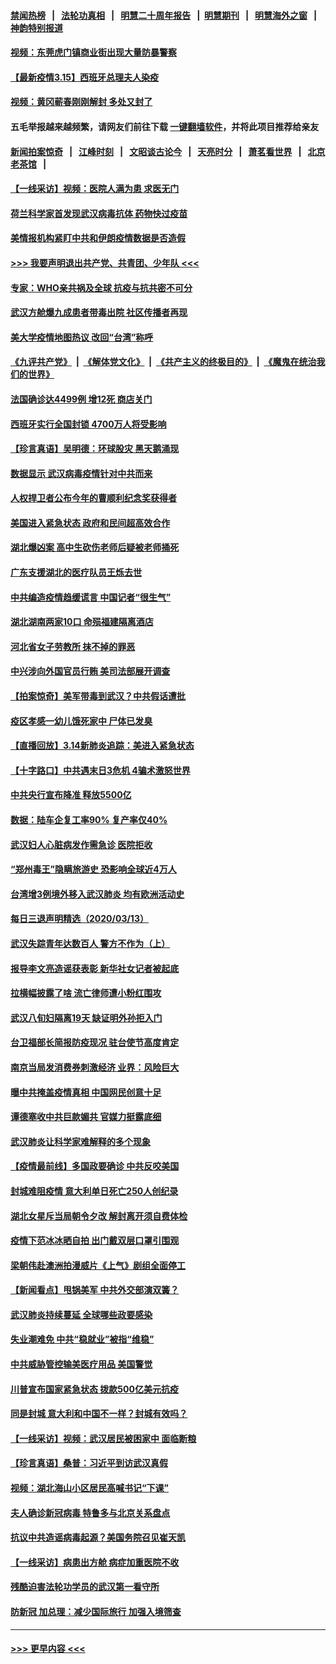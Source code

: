 #### [禁闻热榜](热点新闻.md?=0)  &nbsp;&nbsp;|&nbsp;&nbsp; [法轮功真相](https://github.com/gfw-breaker/truth/blob/master/README.md?=0) &nbsp;&nbsp;|&nbsp;&nbsp; [明慧二十周年报告](https://github.com/gfw-breaker/mh-reports/blob/master/README.md?=0) &nbsp;&nbsp;|&nbsp;&nbsp;[明慧期刊](https://github.com/gfw-breaker/mh-qikan) &nbsp;&nbsp;|&nbsp;&nbsp; [明慧海外之窗](https://github.com/gfw-breaker/mh-news/blob/master/README.md?=0) &nbsp;&nbsp;|&nbsp;&nbsp; [神韵特别报道](https://github.com/gfw-breaker/mh-news/blob/master/shenyun.md?=0)
#### [视频：东莞虎门镇商业街出现大量防暴警察](../pages/nsc413/n11941017.md?t=03151002) 
#### [【最新疫情3.15】西班牙总理夫人染疫](../pages/nsc413/n11940988.md?t=03151002) 
#### [视频：黄冈蕲春刚刚解封 多处又封了](../pages/nsc413/n11941108.md?t=03151002) 
#### 五毛举报越来越频繁，请网友们前往下载 [一键翻墙软件](https://github.com/gfw-breaker/ssr-accounts)，并将此项目推荐给亲友
#### [新闻拍案惊奇](https://github.com/gfw-breaker/banned-news/blob/master/pages/link4.md) &nbsp;&nbsp;|&nbsp;&nbsp; [江峰时刻](https://github.com/gfw-breaker/banned-news/blob/master/pages/link4.md) &nbsp;&nbsp;|&nbsp;&nbsp; [文昭谈古论今](https://github.com/gfw-breaker/banned-news/blob/master/pages/link4.md) &nbsp;&nbsp;|&nbsp;&nbsp; [天亮时分](https://github.com/gfw-breaker/banned-news/blob/master/pages/link4.md) &nbsp;&nbsp;|&nbsp;&nbsp; [萧茗看世界](https://github.com/gfw-breaker/banned-news/blob/master/pages/link4.md) &nbsp;&nbsp;|&nbsp;&nbsp; [北京老茶馆](https://github.com/gfw-breaker/banned-news/blob/master/pages/link4.md) &nbsp;&nbsp;|&nbsp;&nbsp; 
#### [【一线采访】视频：医院人满为患 求医无门](../pages/nsc413/n11940830.md?t=03151002) 
#### [荷兰科学家首发现武汉病毒抗体 药物快过疫苗](../pages/nsc413/n11940920.md?t=03151002) 
#### [美情报机构紧盯中共和伊朗疫情数据是否造假](../pages/nsc413/n11940875.md?t=03151002) 
#### [>>> 我要声明退出共产党、共青团、少年队 <<<](https://github.com/begood0513/goodnews/blob/master/quit/letter.md) 
#### [专家：WHO亲共祸及全球 抗疫与抗共密不可分](../pages/nsc413/n11935110.md?t=03151002) 
#### [武汉方舱爆九成患者带毒出院 社区传播者再现](../pages/nsc413/n11940407.md?t=03151002) 
#### [美大学疫情地图热议 改回“台湾”称呼](../pages/nsc413/n11940365.md?t=03151002) 
#### [《九评共产党》](https://github.com/begood0513/9ping.md/blob/master/README.md) &nbsp;|&nbsp; [《解体党文化》](../../../../jtdwh.md/blob/master/README.md)  &nbsp;|&nbsp; [《共产主义的终极目的》](../../../../gczydzjmd.md/blob/master/README.md) &nbsp;|&nbsp; [《魔鬼在统治我们的世界》](../../../../mgztzwmdsj.md/blob/master/README.md) 
#### [法国确诊达4499例 增12死 商店关门](../pages/nsc413/n11940834.md?t=03151002) 
#### [西班牙实行全国封锁 4700万人将受影响](../pages/nsc413/n11940852.md?t=03151002) 
#### [【珍言真语】吴明德：环球股灾 黑天鹅涌现](../pages/nsc413/n11940772.md?t=03151002) 
#### [数据显示 武汉病毒疫情针对中共而来](../pages/nsc413/n11940697.md?t=03151002) 
#### [人权捍卫者公布今年的曹顺利纪念奖获得者](../pages/nsc413/n11940787.md?t=03151002) 
#### [美国进入紧急状态 政府和民间超高效合作](../pages/nsc413/n11940720.md?t=03151002) 
#### [湖北爆凶案 高中生砍伤老师后疑被老师捅死](../pages/nsc413/n11940645.md?t=03151002) 
#### [广东支援湖北的医疗队员王烁去世](../pages/nsc413/n11940455.md?t=03151002) 
#### [中共编造疫情趋缓谎言 中国记者“很生气”](../pages/nsc413/n11940605.md?t=03151002) 
#### [湖北湖南两家10口 命殒福建隔离酒店](../pages/nsc413/n11940419.md?t=03151002) 
#### [河北省女子劳教所 抹不掉的罪恶](../pages/nsc413/n11936074.md?t=03151002) 
#### [中兴涉向外国官员行贿 美司法部展开调查](../pages/nsc413/n11940378.md?t=03151002) 
#### [【拍案惊奇】美军带毒到武汉？中共假话遭批](../pages/nsc413/n11939240.md?t=03151002) 
#### [疫区孝感一幼儿饿死家中 尸体已发臭](../pages/nsc413/n11940124.md?t=03151002) 
#### [【直播回放】3.14新肺炎追踪：美进入紧急状态](../pages/nsc413/n11940229.md?t=03151002) 
#### [【十字路口】中共遇末日3危机 4骗术激怒世界](../pages/nsc413/n11939218.md?t=03151002) 
#### [中共央行宣布降准 释放5500亿](../pages/nsc413/n11939601.md?t=03151002) 
#### [数据：陆车企复工率90% 复产率仅40%](../pages/nsc413/n11939936.md?t=03151002) 
#### [武汉妇人心脏病发作需急诊 医院拒收](../pages/nsc413/n11939919.md?t=03151002) 
#### [“郑州毒王”隐瞒旅游史 恐影响全球近4万人](../pages/nsc413/n11940024.md?t=03151002) 
#### [台湾增3例境外移入武汉肺炎 均有欧洲活动史](../pages/nsc413/n11939939.md?t=03151002) 
#### [每日三退声明精选（2020/03/13）](../pages/nsc413/n11940013.md?t=03151002) 
#### [武汉失踪青年达数百人 警方不作为（上）](../pages/nsc413/n11939304.md?t=03151002) 
#### [报导李文亮造谣获表彰 新华社女记者被起底](../pages/nsc413/n11939689.md?t=03151002) 
#### [拉横幅披露了啥 流亡律师遭小粉红围攻](../pages/nsc413/n11939635.md?t=03151002) 
#### [武汉八旬妇隔离19天 缺证明外孙拒入门](../pages/nsc413/n11939610.md?t=03151002) 
#### [台卫福部长简报防疫现况 驻台使节高度肯定](../pages/nsc413/n11939596.md?t=03151002) 
#### [南京当局发消费券刺激经济 业界：风险巨大](../pages/nsc413/n11939302.md?t=03151002) 
#### [曝中共掩盖疫情真相 中国网民创意十足](../pages/nsc413/n11939039.md?t=03151002) 
#### [谭德塞收中共巨款媚共 官媒力挺露底细](../pages/nsc413/n11939007.md?t=03151002) 
#### [武汉肺炎让科学家难解释的多个现象](../pages/nsc413/n11938553.md?t=03151002) 
#### [【疫情最前线】多国政要确诊 中共反咬美国](../pages/nsc413/n11938734.md?t=03151002) 
#### [封城难阻疫情 意大利单日死亡250人创纪录](../pages/nsc413/n11939185.md?t=03151002) 
#### [湖北女星斥当局朝令夕改 解封离开须自费体检](../pages/nsc413/n11938864.md?t=03151002) 
#### [疫情下范冰冰晒自拍 出门戴双层口罩引围观](../pages/nsc413/n11938952.md?t=03151002) 
#### [梁朝伟赴澳洲拍漫威片《上气》剧组全面停工](../pages/nsc413/n11938685.md?t=03151002) 
#### [【新闻看点】甩锅美军 中共外交部演双簧？](../pages/nsc413/n11938828.md?t=03151002) 
#### [武汉肺炎持续蔓延 全球哪些政要感染](../pages/nsc413/n11938672.md?t=03151002) 
#### [失业潮难免 中共“稳就业”被指“维稳”](../pages/nsc413/n11938974.md?t=03151002) 
#### [中共威胁管控输美医疗用品 美国警觉](../pages/nsc413/n11938602.md?t=03151002) 
#### [川普宣布国家紧急状态 拨款500亿美元抗疫](../pages/nsc413/n11939032.md?t=03151002) 
#### [同是封城 意大利和中国不一样？封城有效吗？](../pages/nsc413/n11938855.md?t=03151002) 
#### [【一线采访】视频：武汉居民被困家中 面临断粮](../pages/nsc413/n11938946.md?t=03151002) 
#### [【珍言真语】桑普：习近平到访武汉真假](../pages/nsc413/n11938896.md?t=03151002) 
#### [视频：湖北海山小区居民高喊书记“下课”](../pages/nsc413/n11938914.md?t=03151002) 
#### [夫人确诊新冠病毒 特鲁多与北京关系盘点](../pages/nsc413/n11938748.md?t=03151002) 
#### [抗议中共造谣病毒起源？美国务院召见崔天凯](../pages/nsc413/n11938747.md?t=03151002) 
#### [【一线采访】病患出方舱 病症加重医院不收](../pages/nsc413/n11938627.md?t=03151002) 
#### [残酷迫害法轮功学员的武汉第一看守所](../pages/nsc413/n11935225.md?t=03151002) 
#### [防新冠 加总理：减少国际旅行 加强入境筛查](../pages/nsc413/n11938771.md?t=03151002) 

----
#### [ >>> 更早内容 <<< ](../indexes/nsc413-earlier.md)
